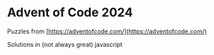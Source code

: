 # Advent of Code 2024

Puzzles from [https://adventofcode.com/](https://adventofcode.com/)

Solutions in (not always great) javascript